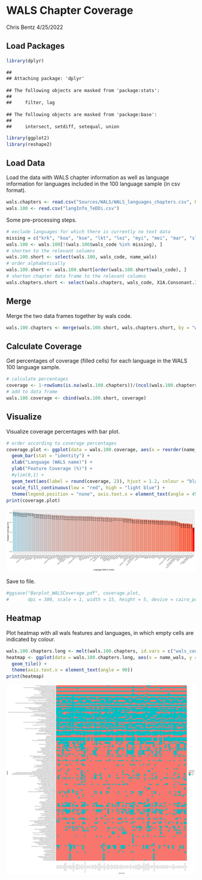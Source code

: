 WALS Chapter Coverage
================
Chris Bentz
4/25/2022

## Load Packages

``` r
library(dplyr)
```

    ## 
    ## Attaching package: 'dplyr'

    ## The following objects are masked from 'package:stats':
    ## 
    ##     filter, lag

    ## The following objects are masked from 'package:base':
    ## 
    ##     intersect, setdiff, setequal, union

``` r
library(ggplot2)
library(reshape2)
```

## Load Data

Load the data with WALS chapter information as well as language
information for languages included in the 100 language sample (in csv
format).

``` r
wals.chapters <- read.csv("Sources/WALS/WALS_languages_chapters.csv", header = T, na.strings = c("", "NA"))
wals.100 <- read.csv("langInfo_TeDDi.csv")
```

Some pre-processing steps.

``` r
# exclude languages for which there is currently no text data
missing = c("krk", "koa", "kse", "lkt", "lez", "myi", "mei", "mar", "sla", "ond", "tuk")
wals.100 <- wals.100[!(wals.100$wals_code %in% missing), ]
# shorten to the relevant columns
wals.100.short <- select(wals.100, wals_code, name_wals)
# order alphabetically
wals.100.short <- wals.100.short[order(wals.100.short$wals_code), ]
# shorten chapter data frame to the relevant columns
wals.chapters.short <- select(wals.chapters, wals_code, X1A.Consonant.Inventories:X79B.Suppletion.in.Imperatives.and.Hortatives)
```

## Merge

Merge the two data frames together by wals
code.

``` r
wals.100.chapters <- merge(wals.100.short, wals.chapters.short, by = "wals_code")
```

## Calculate Coverage

Get percentages of coverage (filled cells) for each language in the WALS
100 language sample.

``` r
# calculate percentages
coverage <- 1-rowSums(is.na(wals.100.chapters))/(ncol(wals.100.chapters)-2)
# add to data frame
wals.100.coverage <- cbind(wals.100.short, coverage)
```

## Visualize

Visualize coverage percentages with bar plot.

``` r
# order according to coverage percentages
coverage.plot <- ggplot(data = wals.100.coverage, aes(x = reorder(name_wals, -coverage), y = coverage , fill = coverage)) + 
  geom_bar(stat = "identity") +
  xlab("Language (WALS name)") +
  ylab("Feature Coverage (%)") +
  #ylim(0,1) +
  geom_text(aes(label = round(coverage, 2)), hjust = 1.2, colour = "black", angle = 90) +
  scale_fill_continuous(low = "red", high = "light blue") +
  theme(legend.position = "none", axis.text.x = element_text(angle = 45, vjust = 1, hjust=1))
print(coverage.plot)
```

![](WALSChapterCoverage_files/figure-gfm/unnamed-chunk-6-1.png)<!-- -->

Save to file.

``` r
#ggsave("Barplot_WALSCoverage.pdf", coverage.plot, 
#       dpi = 300, scale = 1, width = 15, height = 5, device = cairo_pdf)
```

## Heatmap

Plot heatmap with all wals features and languages, in which empty cells
are indicated by
colour.

``` r
wals.100.chapters.long <- melt(wals.100.chapters, id.vars = c("wals_code", "name_wals"))
heatmap <- ggplot(data = wals.100.chapters.long, aes(x = name_wals, y = variable, fill = is.na(value))) +
  geom_tile() +
  theme(axis.text.x = element_text(angle = 90))
print(heatmap)
```

![](WALSChapterCoverage_files/figure-gfm/unnamed-chunk-8-1.png)<!-- -->
